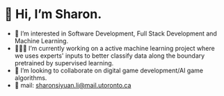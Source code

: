 # 👋  Hi, I’m Sharon.
- 👀  I’m interested in Software Development, Full Stack Development and Machine Learning.
- 👩🏻‍💻  I’m currently working on a active machine learning project where we uses experts' inputs to better classify data along the boundary pretrained by supervised learning.  
- 👾  I’m looking to collaborate on digital game development/AI game algorithms.
- 💌  mail: sharonsiyuan.li@mail.utoronto.ca

<!---
Siyuan-uoftece/Siyuan-uoftece is a ✨ special ✨ repository because its `README.md` (this file) appears on your GitHub profile.
You can click the Preview link to take a look at your changes.
--->
